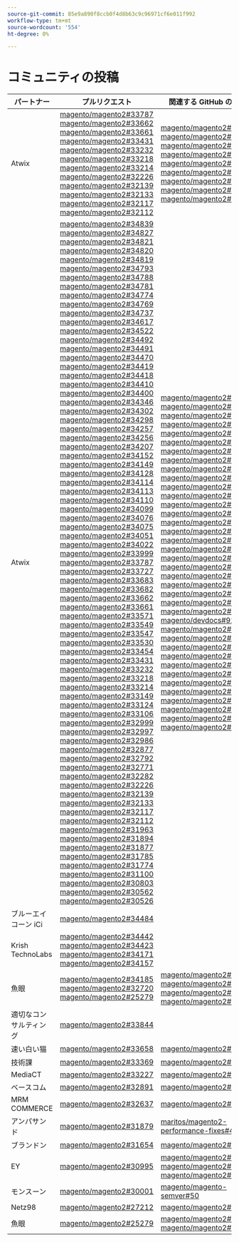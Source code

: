 ```yaml
---
source-git-commit: 85e9a890f8ccb0f4d8b63c9c96971cf6e011f992
workflow-type: tm+mt
source-wordcount: '554'
ht-degree: 0%

---
```

# コミュニティの投稿

| パートナー | プルリクエスト | 関連する GitHub の問題 |
| ------- | ------- | ------- |
| Atwix | [magento/magento2#33787](https://github.com/magento/magento2/pull/33787)  [magento/magento2#33662](https://github.com/magento/magento2/pull/33662)  [magento/magento2#33661](https://github.com/magento/magento2/pull/33661)  [magento/magento2#33431](https://github.com/magento/magento2/pull/33431)  [magento/magento2#33232](https://github.com/magento/magento2/pull/33232)  [magento/magento2#33218](https://github.com/magento/magento2/pull/33218)  [magento/magento2#33214](https://github.com/magento/magento2/pull/33214)  [magento/magento2#32226](https://github.com/magento/magento2/pull/32226)  [magento/magento2#32139](https://github.com/magento/magento2/pull/32139)  [magento/magento2#32133](https://github.com/magento/magento2/pull/32133)  [magento/magento2#32117](https://github.com/magento/magento2/pull/32117)  [magento/magento2#32112](https://github.com/magento/magento2/pull/32112) | [magento/magento2#33689](https://github.com/magento/magento2/issues/33689)  [magento/magento2#33635](https://github.com/magento/magento2/issues/33635)  [magento/magento2#33556](https://github.com/magento/magento2/issues/33556)  [magento/magento2#33806](https://github.com/magento/magento2/issues/33806)  [magento/magento2#32381](https://github.com/magento/magento2/issues/32381)  [magento/magento2#33786](https://github.com/magento/magento2/issues/33786)  [magento/magento2#33785](https://github.com/magento/magento2/issues/33785)  [magento/magento2#33784](https://github.com/magento/magento2/issues/33784)  [magento/magento2#33775](https://github.com/magento/magento2/issues/33775) |
| Atwix | [magento/magento2#34839](https://github.com/magento/magento2/pull/34839)  [magento/magento2#34827](https://github.com/magento/magento2/pull/34827)  [magento/magento2#34821](https://github.com/magento/magento2/pull/34821)  [magento/magento2#34820](https://github.com/magento/magento2/pull/34820)  [magento/magento2#34819](https://github.com/magento/magento2/pull/34819)  [magento/magento2#34793](https://github.com/magento/magento2/pull/34793)  [magento/magento2#34788](https://github.com/magento/magento2/pull/34788)  [magento/magento2#34781](https://github.com/magento/magento2/pull/34781)  [magento/magento2#34774](https://github.com/magento/magento2/pull/34774)  [magento/magento2#34769](https://github.com/magento/magento2/pull/34769)  [magento/magento2#34737](https://github.com/magento/magento2/pull/34737)  [magento/magento2#34617](https://github.com/magento/magento2/pull/34617)  [magento/magento2#34522](https://github.com/magento/magento2/pull/34522)  [magento/magento2#34492](https://github.com/magento/magento2/pull/34492)  [magento/magento2#34491](https://github.com/magento/magento2/pull/34491)  [magento/magento2#34470](https://github.com/magento/magento2/pull/34470)  [magento/magento2#34419](https://github.com/magento/magento2/pull/34419)  [magento/magento2#34418](https://github.com/magento/magento2/pull/34418)  [magento/magento2#34410](https://github.com/magento/magento2/pull/34410)  [magento/magento2#34400](https://github.com/magento/magento2/pull/34400)  [magento/magento2#34346](https://github.com/magento/magento2/pull/34346)  [magento/magento2#34302](https://github.com/magento/magento2/pull/34302)  [magento/magento2#34298](https://github.com/magento/magento2/pull/34298)  [magento/magento2#34257](https://github.com/magento/magento2/pull/34257)  [magento/magento2#34256](https://github.com/magento/magento2/pull/34256)  [magento/magento2#34207](https://github.com/magento/magento2/pull/34207)  [magento/magento2#34152](https://github.com/magento/magento2/pull/34152)  [magento/magento2#34149](https://github.com/magento/magento2/pull/34149)  [magento/magento2#34128](https://github.com/magento/magento2/pull/34128)  [magento/magento2#34114](https://github.com/magento/magento2/pull/34114)  [magento/magento2#34113](https://github.com/magento/magento2/pull/34113)  [magento/magento2#34110](https://github.com/magento/magento2/pull/34110)  [magento/magento2#34099](https://github.com/magento/magento2/pull/34099)  [magento/magento2#34076](https://github.com/magento/magento2/pull/34076)  [magento/magento2#34075](https://github.com/magento/magento2/pull/34075)  [magento/magento2#34051](https://github.com/magento/magento2/pull/34051)  [magento/magento2#34022](https://github.com/magento/magento2/pull/34022)  [magento/magento2#33999](https://github.com/magento/magento2/pull/33999)  [magento/magento2#33787](https://github.com/magento/magento2/pull/33787)  [magento/magento2#33727](https://github.com/magento/magento2/pull/33727)  [magento/magento2#33683](https://github.com/magento/magento2/pull/33683)  [magento/magento2#33682](https://github.com/magento/magento2/pull/33682)  [magento/magento2#33662](https://github.com/magento/magento2/pull/33662)  [magento/magento2#33661](https://github.com/magento/magento2/pull/33661)  [magento/magento2#33571](https://github.com/magento/magento2/pull/33571)  [magento/magento2#33549](https://github.com/magento/magento2/pull/33549)  [magento/magento2#33547](https://github.com/magento/magento2/pull/33547)  [magento/magento2#33530](https://github.com/magento/magento2/pull/33530)  [magento/magento2#33454](https://github.com/magento/magento2/pull/33454)  [magento/magento2#33431](https://github.com/magento/magento2/pull/33431)  [magento/magento2#33232](https://github.com/magento/magento2/pull/33232)  [magento/magento2#33218](https://github.com/magento/magento2/pull/33218)  [magento/magento2#33214](https://github.com/magento/magento2/pull/33214)  [magento/magento2#33149](https://github.com/magento/magento2/pull/33149)  [magento/magento2#33124](https://github.com/magento/magento2/pull/33124)  [magento/magento2#33106](https://github.com/magento/magento2/pull/33106)  [magento/magento2#32999](https://github.com/magento/magento2/pull/32999)  [magento/magento2#32997](https://github.com/magento/magento2/pull/32997)  [magento/magento2#32986](https://github.com/magento/magento2/pull/32986)  [magento/magento2#32877](https://github.com/magento/magento2/pull/32877)  [magento/magento2#32792](https://github.com/magento/magento2/pull/32792)  [magento/magento2#32771](https://github.com/magento/magento2/pull/32771)  [magento/magento2#32282](https://github.com/magento/magento2/pull/32282)  [magento/magento2#32226](https://github.com/magento/magento2/pull/32226)  [magento/magento2#32139](https://github.com/magento/magento2/pull/32139)  [magento/magento2#32133](https://github.com/magento/magento2/pull/32133)  [magento/magento2#32117](https://github.com/magento/magento2/pull/32117)  [magento/magento2#32112](https://github.com/magento/magento2/pull/32112)  [magento/magento2#31963](https://github.com/magento/magento2/pull/31963)  [magento/magento2#31894](https://github.com/magento/magento2/pull/31894)  [magento/magento2#31877](https://github.com/magento/magento2/pull/31877)  [magento/magento2#31785](https://github.com/magento/magento2/pull/31785)  [magento/magento2#31774](https://github.com/magento/magento2/pull/31774)  [magento/magento2#31100](https://github.com/magento/magento2/pull/31100)  [magento/magento2#30803](https://github.com/magento/magento2/pull/30803)  [magento/magento2#30562](https://github.com/magento/magento2/pull/30562)  [magento/magento2#30526](https://github.com/magento/magento2/pull/30526) | [magento/magento2#34579](https://github.com/magento/magento2/issues/34579)  [magento/magento2#34490](https://github.com/magento/magento2/issues/34490)  [magento/magento2#34422](https://github.com/magento/magento2/issues/34422)  [magento/magento2#34510](https://github.com/magento/magento2/issues/34510)  [magento/magento2#34414](https://github.com/magento/magento2/issues/34414)  [magento/magento2#34511](https://github.com/magento/magento2/issues/34511)  [magento/magento2#34435](https://github.com/magento/magento2/issues/34435)  [magento/magento2#34512](https://github.com/magento/magento2/issues/34512)  [magento/magento2#34317](https://github.com/magento/magento2/issues/34317)  [magento/magento2#32948](https://github.com/magento/magento2/issues/32948)  [magento/magento2#26254](https://github.com/magento/magento2/issues/26254)  [magento/magento2#34316](https://github.com/magento/magento2/issues/34316)  [magento/magento2#34314](https://github.com/magento/magento2/issues/34314)  [magento/magento2#34313](https://github.com/magento/magento2/issues/34313)  [magento/magento2#34312](https://github.com/magento/magento2/issues/34312)  [magento/magento2#34311](https://github.com/magento/magento2/issues/34311)  [magento/magento2#34315](https://github.com/magento/magento2/issues/34315)  [magento/magento2#33747](https://github.com/magento/magento2/issues/33747)  [magento/magento2#33589](https://github.com/magento/magento2/issues/33589)  [magento/magento2#33689](https://github.com/magento/magento2/issues/33689)  [magento/magento2#33531](https://github.com/magento/magento2/issues/33531)  [magento/magento2#33635](https://github.com/magento/magento2/issues/33635)  [magento/magento2#33556](https://github.com/magento/magento2/issues/33556)  [magento/magento2#33806](https://github.com/magento/magento2/issues/33806)  [magento/magento2#32615](https://github.com/magento/magento2/issues/32615)  [magento/devdocs#9248](https://github.com/magento/devdocs/issues/9248)  [magento/magento2#32991](https://github.com/magento/magento2/issues/32991)  [magento/magento2#32821](https://github.com/magento/magento2/issues/32821)  [magento/magento2#33788](https://github.com/magento/magento2/issues/33788)  [magento/magento2#32381](https://github.com/magento/magento2/issues/32381)  [magento/magento2#33786](https://github.com/magento/magento2/issues/33786)  [magento/magento2#33785](https://github.com/magento/magento2/issues/33785)  [magento/magento2#33784](https://github.com/magento/magento2/issues/33784)  [magento/magento2#33775](https://github.com/magento/magento2/issues/33775)  [magento/magento2#33783](https://github.com/magento/magento2/issues/33783)  [magento/magento2#30828](https://github.com/magento/magento2/issues/30828)  [magento/magento2#33774](https://github.com/magento/magento2/issues/33774)  [magento/magento2#33773](https://github.com/magento/magento2/issues/33773) |
| ブルーエイコーン iCi | [magento/magento2#34484](https://github.com/magento/magento2/pull/34484) |  |
| Krish TechnoLabs | [magento/magento2#34442](https://github.com/magento/magento2/pull/34442)  [magento/magento2#34423](https://github.com/magento/magento2/pull/34423)  [magento/magento2#34171](https://github.com/magento/magento2/pull/34171)  [magento/magento2#34157](https://github.com/magento/magento2/pull/34157) |  |
| 魚眼 | [magento/magento2#34185](https://github.com/magento/magento2/pull/34185)  [magento/magento2#32720](https://github.com/magento/magento2/pull/32720)  [magento/magento2#25279](https://github.com/magento/magento2/pull/25279) | [magento/magento2#34513](https://github.com/magento/magento2/issues/34513)  [magento/magento2#34356](https://github.com/magento/magento2/issues/34356)  [magento/magento2#29647](https://github.com/magento/magento2/issues/29647)  [magento/magento2#30241](https://github.com/magento/magento2/issues/30241) |
| 適切なコンサルティング | [magento/magento2#33844](https://github.com/magento/magento2/pull/33844) |  |
| 速い白い猫 | [magento/magento2#33658](https://github.com/magento/magento2/pull/33658) | [magento/magento2#33839](https://github.com/magento/magento2/issues/33839) |
| 技術課 | [magento/magento2#33369](https://github.com/magento/magento2/pull/33369) | [magento/magento2#34451](https://github.com/magento/magento2/issues/34451) |
| MediaCT | [magento/magento2#33227](https://github.com/magento/magento2/pull/33227) | [magento/magento2#33984](https://github.com/magento/magento2/issues/33984) |
| ベースコム | [magento/magento2#32891](https://github.com/magento/magento2/pull/32891) | [magento/magento2#32885](https://github.com/magento/magento2/issues/32885) |
| MRM COMMERCE | [magento/magento2#32637](https://github.com/magento/magento2/pull/32637) | [magento/magento2#32636](https://github.com/magento/magento2/issues/32636) |
| アンパサンド | [magento/magento2#31879](https://github.com/magento/magento2/pull/31879) | [maritos/magento2-performance-fixes#4](https://github.com/maritos/magento2-performance-fixes/issues/4) |
| ブランドン | [magento/magento2#31654](https://github.com/magento/magento2/pull/31654) | [magento/magento2#30948](https://github.com/magento/magento2/issues/30948) |
| EY | [magento/magento2#30995](https://github.com/magento/magento2/pull/30995) | [magento/magento2#31019](https://github.com/magento/magento2/issues/31019)  [magento/magento2#32625](https://github.com/magento/magento2/issues/32625)  [magento/magento2#33696](https://github.com/magento/magento2/issues/33696) |
| モンスーン | [magento/magento2#30001](https://github.com/magento/magento2/pull/30001) | [magento/magento-semver#50](https://github.com/magento/magento-semver/issues/50) |
| Netz98 | [magento/magento2#27212](https://github.com/magento/magento2/pull/27212) | [magento/magento2#29609](https://github.com/magento/magento2/issues/29609) |
| 魚眼 | [magento/magento2#25279](https://github.com/magento/magento2/pull/25279) | [magento/magento2#29647](https://github.com/magento/magento2/issues/29647)  [magento/magento2#30241](https://github.com/magento/magento2/issues/30241) |

